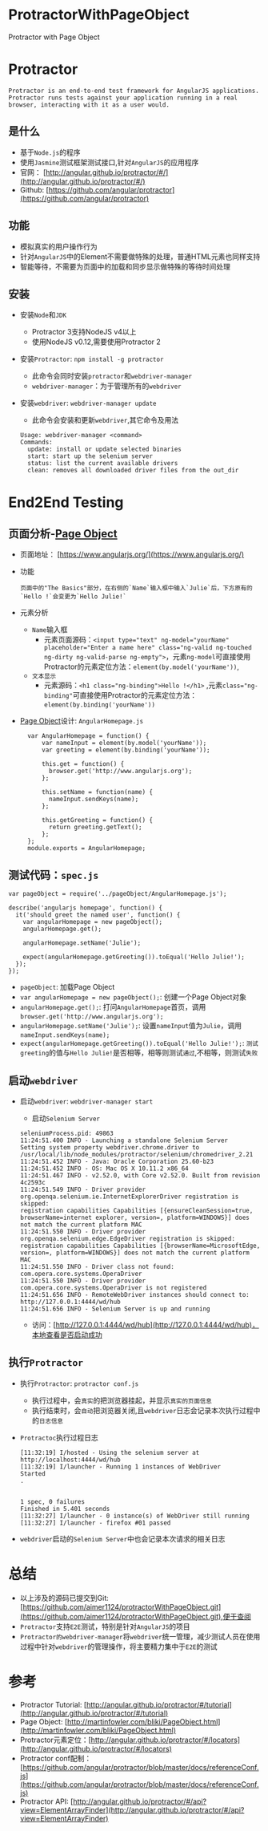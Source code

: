 # ProtractorWithPageObject

Protractor with Page Object

# Protractor

```
Protractor is an end-to-end test framework for AngularJS applications. 
Protractor runs tests against your application running in a real browser, interacting with it as a user would.
```

## 是什么
* 基于`Node.js`的程序
* 使用`Jasmine`测试框架测试接口,针对`AngularJS`的应用程序 
* 官网： [http://angular.github.io/protractor/#/](http://angular.github.io/protractor/#/)
* Github: [https://github.com/angular/protractor](https://github.com/angular/protractor)

## 功能
* 模拟真实的用户操作行为
* 针对`AngularJS`中的Element不需要做特殊的处理，普通HTML元素也同样支持
* 智能等待，不需要为页面中的加载和同步显示做特殊的等待时间处理

## 安装
* 安装`Node`和`JDK`
	* Protractor 3支持NodeJS v4以上
	* 使用NodeJS v0.12,需要使用Protractor 2
* 安装`Protractor`: `npm install -g protractor`
	* 此命令会同时安装`protractor`和`webdriver-manager`
	* `webdriver-manager`：为于管理所有的`webdriver`
* 安装`webdriver`: `webdriver-manager update`
	* 此命令会安装和更新`webdriver`,其它命令及用法	
	
	```
	Usage: webdriver-manager <command>
	Commands:
	  update: install or update selected binaries
	  start: start up the selenium server
	  status: list the current available drivers
	  clean: removes all downloaded driver files from the out_dir
	```

#  End2End Testing
## 页面分析-[Page Object](http://martinfowler.com/bliki/PageObject.html)
* 页面地址： [https://www.angularjs.org/](https://www.angularjs.org/)
* 功能
	
	```
	页面中的"The Basics"部分，在右侧的`Name`输入框中输入`Julie`后，下方原有的`Hello !`会变更为`Hello Julie!`
	```
	
* 元素分析
	* `Name`输入框
		* 元素页面源码：`<input type="text" ng-model="yourName" placeholder="Enter a name here" class="ng-valid ng-touched ng-dirty ng-valid-parse ng-empty">`，元素`ng-model`可直接使用Protractor的元素定位方法：`element(by.model('yourName'))`,
	* `文本显示`
		* 元素源码：`<h1 class="ng-binding">Hello !</h1>` ,元素`class="ng-binding"`可直接使用Protractor的元素定位方法：`element(by.binding('yourName'))`
* [Page Object](http://martinfowler.com/bliki/PageObject.html)设计: `AngularHomepage.js`
	
	```
	  var AngularHomepage = function() {
		  var nameInput = element(by.model('yourName'));
		  var greeting = element(by.binding('yourName'));
		
		  this.get = function() {
		    browser.get('http://www.angularjs.org');
		  };
		
		  this.setName = function(name) {
		    nameInput.sendKeys(name);
		  };
		
		  this.getGreeting = function() {
		    return greeting.getText();
		  };
	  };
	  module.exports = AngularHomepage;
	```

## 测试代码：`spec.js`


```	
var pageObject = require('../pageObject/AngularHomepage.js');
	
describe('angularjs homepage', function() {
  it('should greet the named user', function() {
    var angularHomepage = new pageObject();
    angularHomepage.get();
	
    angularHomepage.setName('Julie');
	
    expect(angularHomepage.getGreeting()).toEqual('Hello Julie!');
  });
});
```
	
* `pageObject`: 加载Page Object
* `var angularHomepage = new pageObject();`: 创建一个Page Object对象
* `angularHomepage.get();`: 打问`AngularHomepage`首页，调用`browser.get('http://www.angularjs.org');`
* `angularHomepage.setName('Julie');`: 设置`nameInput`值为`Julie`，调用`nameInput.sendKeys(name);`
* `expect(angularHomepage.getGreeting()).toEqual('Hello Julie!');`: `测试greeting`的值与`Hello Julie!`是否相等，相等则测试`通过`,不相等，则测试`失败`

## 启动`webdriver`
* 启动`webdriver`: `webdriver-manager start`
	* 启动`Selenium Server`
	
	```
	seleniumProcess.pid: 49863
	11:24:51.400 INFO - Launching a standalone Selenium Server
	Setting system property webdriver.chrome.driver to /usr/local/lib/node_modules/protractor/selenium/chromedriver_2.21
	11:24:51.452 INFO - Java: Oracle Corporation 25.60-b23
	11:24:51.452 INFO - OS: Mac OS X 10.11.2 x86_64
	11:24:51.467 INFO - v2.52.0, with Core v2.52.0. Built from revision 4c2593c
	11:24:51.549 INFO - Driver provider org.openqa.selenium.ie.InternetExplorerDriver registration is skipped:
	registration capabilities Capabilities [{ensureCleanSession=true, browserName=internet explorer, version=, platform=WINDOWS}] does not match the current platform MAC
	11:24:51.550 INFO - Driver provider org.openqa.selenium.edge.EdgeDriver registration is skipped:
	registration capabilities Capabilities [{browserName=MicrosoftEdge, version=, platform=WINDOWS}] does not match the current platform MAC
	11:24:51.550 INFO - Driver class not found: com.opera.core.systems.OperaDriver
	11:24:51.550 INFO - Driver provider com.opera.core.systems.OperaDriver is not registered
	11:24:51.656 INFO - RemoteWebDriver instances should connect to: http://127.0.0.1:4444/wd/hub
	11:24:51.656 INFO - Selenium Server is up and running
	```
	
	* 访问：[http://127.0.0.1:4444/wd/hub](http://127.0.0.1:4444/wd/hub)，本地查看是否启动成功
	
## 执行`Protractor`

* 执行`Protractor`: `protractor conf.js`
	* 执行过程中，会`真实`的把浏览器挂起，并显示`真实的页面信息`
	* 执行结束时，会`自动`把浏览器关闭,且`webdriver`日志会记录本次执行过程中的`日志信息`
* `Protractoc`执行过程日志

	```
	[11:32:19] I/hosted - Using the selenium server at http://localhost:4444/wd/hub
	[11:32:19] I/launcher - Running 1 instances of WebDriver
	Started
	.
	
	
	1 spec, 0 failures
	Finished in 5.401 seconds
	[11:32:27] I/launcher - 0 instance(s) of WebDriver still running
	[11:32:27] I/launcher - firefox #01 passed
	```

* `webdriver`启动的`Selenium Server`中也会记录本次请求的相关日志

# 总结

* 以上涉及的源码已提交到Git: [https://github.com/aimer1124/protractorWithPageObject.git](https://github.com/aimer1124/protractorWithPageObject.git),便于查阅
* `Protractor`支持`E2E`测试，特别是针对`AngularJS`的项目
* `Protractor的webdriver-manager`将`webdriver`统一管理，减少测试人员在使用过程中针对`webdriver`的管理操作，将主要精力集中于`E2E`的测试

# 参考

* Protractor Tutorial: [http://angular.github.io/protractor/#/tutorial](http://angular.github.io/protractor/#/tutorial)
* Page Object: [http://martinfowler.com/bliki/PageObject.html](http://martinfowler.com/bliki/PageObject.html)
* Protractor元素定位：[http://angular.github.io/protractor/#/locators](http://angular.github.io/protractor/#/locators)
* Protractor conf配制：[https://github.com/angular/protractor/blob/master/docs/referenceConf.js](https://github.com/angular/protractor/blob/master/docs/referenceConf.js)
* Protractor API: [http://angular.github.io/protractor/#/api?view=ElementArrayFinder](http://angular.github.io/protractor/#/api?view=ElementArrayFinder)

